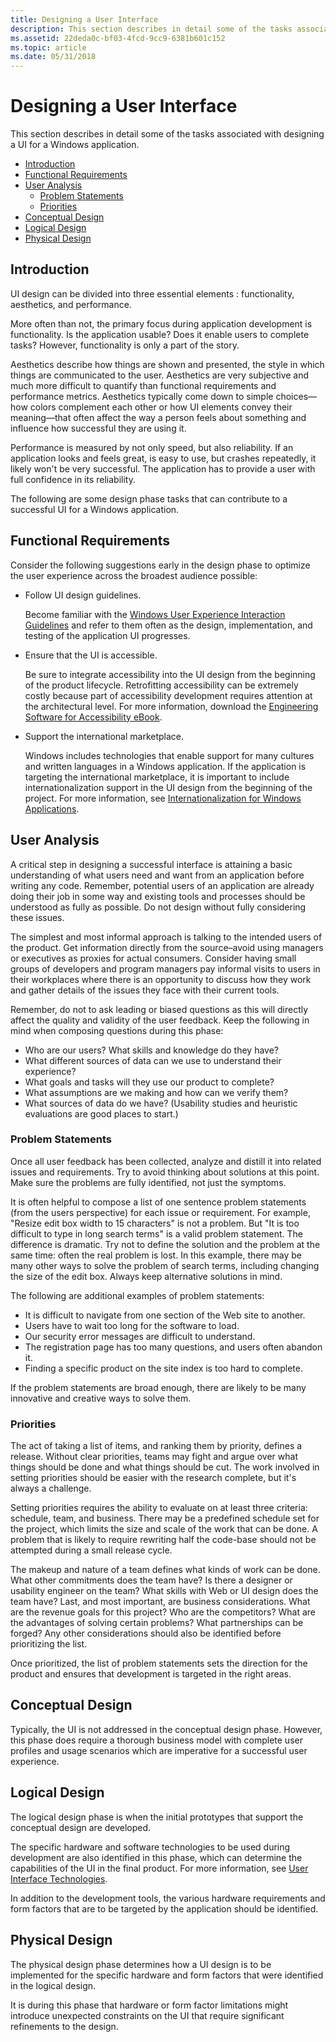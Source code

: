 ```yaml
---
title: Designing a User Interface
description: This section describes in detail some of the tasks associated with designing a UI for a Windows application.
ms.assetid: 22deda0c-bf03-4fcd-9cc9-6381b601c152
ms.topic: article
ms.date: 05/31/2018
---
```


# Designing a User Interface

This section describes in detail some of the tasks associated with designing a UI for a Windows application.

-   [Introduction](#introduction)
-   [Functional Requirements](#functional-requirements)
-   [User Analysis](#user-analysis)
    -   [Problem Statements](#problem-statements)
    -   [Priorities](#priorities)
-   [Conceptual Design](#conceptual-design)
-   [Logical Design](#logical-design)
-   [Physical Design](#physical-design)

## Introduction

UI design can be divided into three essential elements : functionality, aesthetics, and performance.

More often than not, the primary focus during application development is functionality. Is the application usable? Does it enable users to complete tasks? However, functionality is only a part of the story.

Aesthetics describe how things are shown and presented, the style in which things are communicated to the user. Aesthetics are very subjective and much more difficult to quantify than functional requirements and performance metrics. Aesthetics typically come down to simple choices—how colors complement each other or how UI elements convey their meaning—that often affect the way a person feels about something and influence how successful they are using it.

Performance is measured by not only speed, but also reliability. If an application looks and feels great, is easy to use, but crashes repeatedly, it likely won't be very successful. The application has to provide a user with full confidence in its reliability.

The following are some design phase tasks that can contribute to a successful UI for a Windows application.

## Functional Requirements

Consider the following suggestions early in the design phase to optimize the user experience across the broadest audience possible:

-   Follow UI design guidelines.

    Become familiar with the [Windows User Experience Interaction Guidelines](/windows/win32/uxguide/guidelines) and refer to them often as the design, implementation, and testing of the application UI progresses.

-   Ensure that the UI is accessible.

    Be sure to integrate accessibility into the UI design from the beginning of the product lifecycle. Retrofitting accessibility can be extremely costly because part of accessibility development requires attention at the architectural level. For more information, download the [Engineering Software for Accessibility eBook](https://www.microsoft.com/download/details.aspx?id=19262).

-   Support the international marketplace.

    Windows includes technologies that enable support for many cultures and written languages in a Windows application. If the application is targeting the international marketplace, it is important to include internationalization support in the UI design from the beginning of the project. For more information, see [Internationalization for Windows Applications](/windows/win32/Intl/international-support).

## User Analysis

A critical step in designing a successful interface is attaining a basic understanding of what users need and want from an application before writing any code. Remember, potential users of an application are already doing their job in some way and existing tools and processes should be understood as fully as possible. Do not design without fully considering these issues.

The simplest and most informal approach is talking to the intended users of the product. Get information directly from the source–avoid using managers or executives as proxies for actual consumers. Consider having small groups of developers and program managers pay informal visits to users in their workplaces where there is an opportunity to discuss how they work and gather details of the issues they face with their current tools.

Remember, do not to ask leading or biased questions as this will directly affect the quality and validity of the user feedback. Keep the following in mind when composing questions during this phase:

-   Who are our users? What skills and knowledge do they have?
-   What different sources of data can we use to understand their experience?
-   What goals and tasks will they use our product to complete?
-   What assumptions are we making and how can we verify them?
-   What sources of data do we have? (Usability studies and heuristic evaluations are good places to start.)

### Problem Statements

Once all user feedback has been collected, analyze and distill it into related issues and requirements. Try to avoid thinking about solutions at this point. Make sure the problems are fully identified, not just the symptoms.

It is often helpful to compose a list of one sentence problem statements (from the users perspective) for each issue or requirement. For example, "Resize edit box width to 15 characters" is not a problem. But "It is too difficult to type in long search terms" is a valid problem statement. The difference is dramatic. Try not to define the solution and the problem at the same time: often the real problem is lost. In this example, there may be many other ways to solve the problem of search terms, including changing the size of the edit box. Always keep alternative solutions in mind.

The following are additional examples of problem statements:

-   It is difficult to navigate from one section of the Web site to another.
-   Users have to wait too long for the software to load.
-   Our security error messages are difficult to understand.
-   The registration page has too many questions, and users often abandon it.
-   Finding a specific product on the site index is too hard to complete.

If the problem statements are broad enough, there are likely to be many innovative and creative ways to solve them.

### Priorities

The act of taking a list of items, and ranking them by priority, defines a release. Without clear priorities, teams may fight and argue over what things should be done and what things should be cut. The work involved in setting priorities should be easier with the research complete, but it's always a challenge.

Setting priorities requires the ability to evaluate on at least three criteria: schedule, team, and business. There may be a predefined schedule set for the project, which limits the size and scale of the work that can be done. A problem that is likely to require rewriting half the code-base should not be attempted during a small release cycle.

The makeup and nature of a team defines what kinds of work can be done. What other commitments does the team have? Is there a designer or usability engineer on the team? What skills with Web or UI design does the team have? Last, and most important, are business considerations. What are the revenue goals for this project? Who are the competitors? What are the advantages of solving certain problems? What partnerships can be forged? Any other considerations should also be identified before prioritizing the list.

Once prioritized, the list of problem statements sets the direction for the product and ensures that development is targeted in the right areas.

## Conceptual Design

Typically, the UI is not addressed in the conceptual design phase. However, this phase does require a thorough business model with complete user profiles and usage scenarios which are imperative for a successful user experience.

## Logical Design

The logical design phase is when the initial prototypes that support the conceptual design are developed.

The specific hardware and software technologies to be used during development are also identified in this phase, which can determine the capabilities of the UI in the final product. For more information, see [User Interface Technologies](user-interface-technologies-for-windows-applications.md).

In addition to the development tools, the various hardware requirements and form factors that are to be targeted by the application should be identified.

## Physical Design

The physical design phase determines how a UI design is to be implemented for the specific hardware and form factors that were identified in the logical design.

It is during this phase that hardware or form factor limitations might introduce unexpected constraints on the UI that require significant refinements to the design.

 

 




